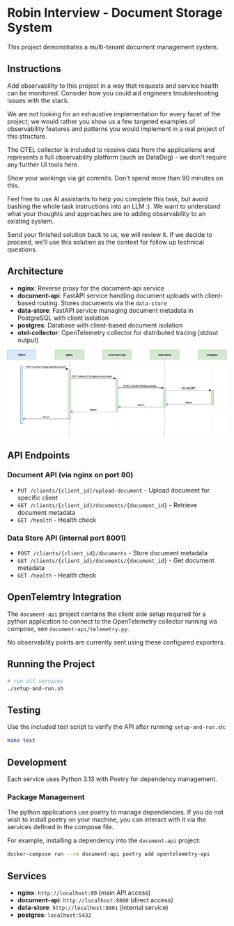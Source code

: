 # Robin Interview - Document Storage System

This project demonstrates a multi-tenant document management system.

## Instructions

Add observability to this project in a way that requests and service health can be monitored.
Consider how you could aid engineers troubleshooting issues with the stack.

We are not looking for an exhaustive implementation for every facet of the project; we would
rather you show us a few targeted examples of observability features and patterns you would
implement in a real project of this structure.

The OTEL collector is included to receive data from the applications and represents a full
observability platform (such as DataDog) - we don't require any further UI tools here.

Show your workings via git commits. Don't spend more than 90 minutes on this.

Feel free to use AI assistants to help you complete this task, but avoid bashing the whole
task instructions into an LLM :). We want to understand what your thoughts and approaches are to
adding observability to an existing system.

Send your finished solution back to us, we will review it.
If we decide to proceed, we’ll use this solution as the context for follow up technical questions.

## Architecture

- **nginx**: Reverse proxy for the document-api service
- **document-api**: FastAPI service handling document uploads with client-based routing. Stores documents via the `data-store`
- **data-store**: FastAPI service managing document metadata in PostgreSQL with client isolation
- **postgres**: Database with client-based document isolation
- **otel-collector**: OpenTelemetry collector for distributed tracing (stdout output)

![Sequence Diagram](./system-sequence.png)

## API Endpoints

### Document API (via nginx on port 80)

- `PUT /clients/{client_id}/upload-document` - Upload document for specific client
- `GET /clients/{client_id}/documents/{document_id}` - Retrieve document metadata
- `GET /health` - Health check

### Data Store API (internal port 8001)

- `POST /clients/{client_id}/documents` - Store document metadata
- `GET /clients/{client_id}/documents/{document_id}` - Get document metadata
- `GET /health` - Health check

## OpenTelemtry Integration

The `document-api` project contains the client side setup required for a python application
to connect to the OpenTelemetry collector running via compose, see `document-api/telemetry.py`.

No observability points are currently sent using these configured exporters.

## Running the Project

```bash
# run all services
./setup-and-run.sh
```

## Testing

Use the included test script to verify the API after running `setup-and-run.sh`:

```bash
make test
```

## Development

Each service uses Python 3.13 with Poetry for dependency management.

### Package Management

The python applications use poetry to manage dependencies. If you do not wish to install poetry
on your machine, you can interact with it via the services defined in the compose file.

For example, installing a dependency into the `document-api` project:

```bash
docker-compose run --rm document-api poetry add opentelemetry-api
```

## Services

- **nginx**: `http://localhost:80` (main API access)
- **document-api**: `http://localhost:8000` (direct access)
- **data-store**: `http://localhost:8001` (internal service)
- **postgres**: `localhost:5432`
